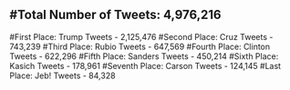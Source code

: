 #Total Number of Tweets: 4,976,216 
---
#First Place: Trump Tweets - 2,125,476
#Second Place: Cruz Tweets - 743,239
#Third Place: Rubio Tweets - 647,569
#Fourth Place: Clinton Tweets - 622,296
#Fifth Place: Sanders Tweets - 450,214
#Sixth Place: Kasich Tweets - 178,961
#Seventh Place: Carson Tweets - 124,145
#Last Place: Jeb! Tweets - 84,328
